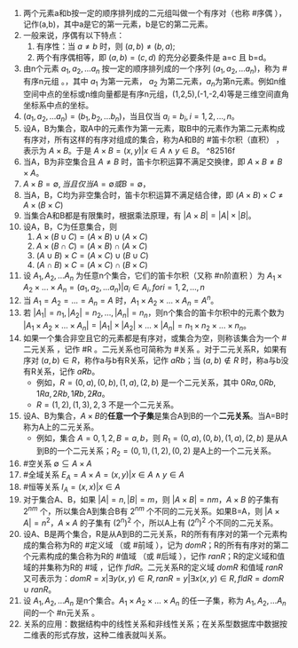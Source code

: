 1. 两个元素a和b按一定的顺序排列成的二元组叫做一个有序对（也称 #序偶 ），记作(a,b)，其中a是它的第一元素，b是它的第二元素。
2. 一般来说，序偶有以下特点：
   1. 有序性：当 $a\ne b$ 时，则 $(a,b)\ne (b,a)$;
   2. 两个有序偶相等，即 $(a,b)=(c,d)$ 的充分必要条件是 a=c 且 b=d。
3. 由n个元素 $a_1,a_2,...a_n$ 按一定的顺序排列成的一个序列 $(a_1,a_2,...a_n)$，称为 #有序n元组 。，其中 $a_1$ 为第一元素， $a_2$ 为第二元素，$a_n$为第n元素。例如n维空间中点的坐标或n维向量都是有序n元组，(1,2,5),(-1,-2,4)等是三维空间直角坐标系中点的坐标。
4. $(a_1,a_2,...a_n)=(b_1,b_2,...b_n)$，当且仅当 $a_i=b_i,i=1,2,...,n$。
5. 设A，B为集合，取A中的元素作为第一元素，取B中的元素作为第二元素构成有序对，所有这样的有序对组成的集合，称为A和B的 #笛卡尔积（直积） ，表示为 $A\times B$。于是 $A\times B={(x,y)|x\in A\land y\in B}$。 ^82516f
6. 当A，B为非空集合且 $A\ne B$ 时，笛卡尔积运算不满足交换律，即 $A\times B \ne B\times A$。
7. $A\times B=\emptyset, 当且仅当A=\emptyset 或 B=\emptyset$，
8. 当A，B，C均为非空集合时，笛卡尔积运算不满足结合律，即 $(A\times B)\times C\ne A\times(B\times C)$
9. 当集合A和B都是有限集时，根据乘法原理，有 $|A\times B|=|A|\times|B|$。
10. 设A，B，C为任意集合，则
    1. $A\times(B\cup C)=(A\times B)\cup(A\times C)$
    2. $A\times(B\cap C)=(A\times B)\cap(A\times C)$
    3. $(A\cup B)\times C=(A\times C)\cup(B\cup C)$
    4. $(A\cap B)\times C=(A\times C)\cap(B\times C)$
11. 设 $A_1, A_2, ...A_n$ 为任意n个集合，它们的笛卡尔积（又称 #n阶直积 ）为 $A_1\times A_2\times ...\times A_n={(a_1,a_2,...a_n)|a_i\in A_i,for i =1,2,...,n}$
12. 当 $A_1= A_2= ...=A_n=A$ 时，$A_1\times A_2\times ...\times A_n=A^n$。
13. 若 $|A_1|=n_1,|A_2|=n_2,...,|A_n|=n_n$，则n个集合的笛卡尔积中的元素个数为 $|A_1\times A_2\times ...\times A_n|=|A_1|\times |A_2|\times ...\times |A_n|=n_1\times n_2\times ...\times n_n$。
14. 如果一个集合非空且它的元素都是有序对，或集合为空，则称该集合为一个 #二元关系 ，记作 #R 。二元关系也可简称为 #关系 。对于二元关系R，如果有序对 $(a,b)\in R$，称作a与b有R关系，记作 $aRb$；当 $(a,b)\not \in R$ 时，称a与b没有R关系，记作 $a\not Rb$。
    - 例如，$R={(0,a),(0,b),(1,a),(2,b)}$ 是一个二元关系，其中 $0Ra,0Rb,1Ra, 2Rb,1\not Rb,2\not Ra$。
    - $R={(1,2),(1,3),2,3}$ 不是一个二元关系。
15. 设A、B为集合，$A\times B$的**任意一个子集**是集合A到B的一个**二元关系**。当A=B时称为A上的二元关系。
    - 例如，集合 $A={0,1,2},B={a,b}$，则 $R_1={(0,a),(0,b),(1,a),(2,b)}$ 是从A到B的一个二元关系；$R_2={(0,1),(1,2),(0,2)}$ 是A上的一个二元关系。
16. #空关系  $\emptyset \subseteq A\times A$
17. #全域关系 $E_A=A\times A={(x,y)|x\in A\land y\in A}$
18. #恒等关系 $I_A={(x,x)|x\in A}$
19. 对于集合A、B，如果 $|A|=n, |B|=m$，则 $|A\times B|=nm$，$A\times B$ 的子集有 $2^{nm}$ 个，所以集合A到集合B有 $2^{nm}$ 个不同的二元关系。如果B=A，则 $|A\times A|=n^2$，$A\times A$ 的子集有 $(2^n)^2$ 个，所以A上有 $(2^n)^2$ 个不同的二元关系。
20. 设A、B是两个集合，R是从A到B的二元关系，R的所有有序对的第一个元素构成的集合称为R的 #定义域 （或 #前域 ），记为 $domR$；R的所有有序对的第二个元素构成的集合称为R的 #值域 （或 #后域 ），记作 $ranR$；R的定义域和值域的并集称为R的 #域 ，记作 $fldR$。二元关系R的定义域 $domR$ 和值域 $ranR$ 又可表示为：$domR={x|\exists y(x,y)\in R}, ranR={y|\exists x(x,y)\in R}, fldR=domR\cup ranR$。
21. 设 $A_1, A_2, ...A_n$ 是n个集合。$A_1\times A_2\times ...\times A_n$ 的任一子集，称为 $A_1, A_2, ...A_n$ 间的一个 #n元关系 。
22. 关系的应用：数据结构中的线性关系和非线性关系；在关系型数据库中数据按二维表的形式存放，这种二维表就叫关系。